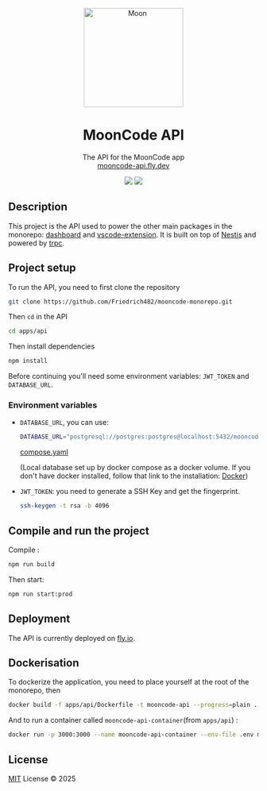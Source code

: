 <p align="center">
  <img width="200" height="200" alt="Moon" src="https://github.com/user-attachments/assets/e38843c0-22dd-4dbc-985e-eab77277acc4" />
</p>

<h1 align="center">MoonCode API</h1>
<p align="center">The API for the MoonCode app<br/>
<a href="https://mooncode-api.fly.dev">mooncode-api.fly.dev</a>
</p>

<p align="center">
  <img src="https://img.shields.io/badge/version-0.0.1-yellow">  
  <img src="https://img.shields.io/badge/LICENSE-MIT-yellow">
</p>

## Description
This project is the API used to power the other main packages in the monorepo: [dashboard](../dashboard) and [vscode-extension](../vscode-extension).
It is built on top of [Nestjs](https://nestjs.com/) and powered by [trpc](https://trpc.io/).

## Project setup

To run the API, you need to first clone the repository 
``` bash
git clone https://github.com/Friedrich482/mooncode-monorepo.git
```
Then `cd` in the API

```bash
cd apps/api
```
Then install dependencies

```bash
npm install
```
Before continuing you'll need some environment variables: `JWT_TOKEN` and `DATABASE_URL`.

### Environment variables
- `DATABASE_URL`, you can use:

  ```bash
  DATABASE_URL="postgresql://postgres:postgres@localhost:5432/mooncode"
  ```
  
  [compose.yaml](./compose.yaml)
  
  (Local database set up by docker compose as a docker volume. If you don't have docker installed, follow that link to the installation: [Docker](https://docs.docker.com/get-started/get-docker/))

- `JWT_TOKEN`: you need to generate a SSH Key and get the fingerprint.

  ```bash
  ssh-keygen -t rsa -b 4096
  ```

## Compile and run the project

Compile : 

```bash
npm run build
```
Then start:

```bash
npm run start:prod
```

## Deployment

The API is currently deployed on [fly.io](https://fly.io).

## Dockerisation

To dockerize the application, you need to place yourself at the root of the monorepo, then

```bash
docker build -f apps/api/Dockerfile -t mooncode-api --progress=plain .
```
And to run a container called `mooncode-api-container`(from `apps/api`) : 

```bash
docker run -p 3000:3000 --name mooncode-api-container --env-file .env mooncode-api
```

## License

[MIT](/LICENSE) License &copy; 2025

